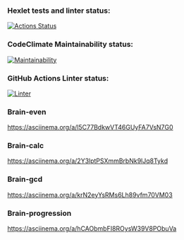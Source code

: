 ### Hexlet tests and linter status:
[![Actions Status](https://github.com/petrovanna/backend-project-lvl1/workflows/hexlet-check/badge.svg)](https://github.com/petrovanna/backend-project-lvl1/actions)

### CodeClimate Maintainability status:
[![Maintainability](https://api.codeclimate.com/v1/badges/9815b59dacaa03280837/maintainability)](https://codeclimate.com/github/petrovanna/backend-project-lvl1/maintainability)

### GitHub Actions Linter status:
[![Linter](https://github.com/petrovanna/backend-project-lvl1/workflows/Linter/badge.svg)](https://github.com/petrovanna/backend-project-lvl1/actions/workflows/lint.yml)

### Brain-even
https://asciinema.org/a/l5C77BdkwVT46GUyFA7VsN7G0

### Brain-calc
https://asciinema.org/a/2Y3lptPSXmmBrbNk9lJq8Tykd

### Brain-gcd
https://asciinema.org/a/krN2eyYsRMs6Lh89vfm70VM03

### Brain-progression
https://asciinema.org/a/hCAObmbFI8ROysW39V8PObuVa

